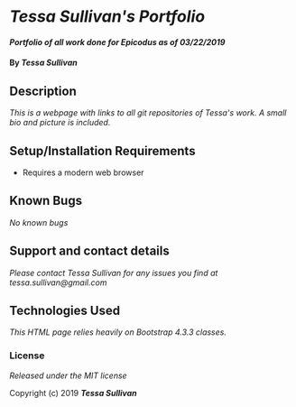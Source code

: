 # _Tessa Sullivan's Portfolio_

#### _Portfolio of all work done for Epicodus as of 03/22/2019_

#### By _**Tessa Sullivan**_

## Description

_This is a webpage with links to all git repositories of Tessa's work.  A small
bio and picture is included._

## Setup/Installation Requirements

* Requires a modern web browser

## Known Bugs

_No known bugs_

## Support and contact details

_Please contact Tessa Sullivan for any issues you find at tessa.sullivan@gmail.com_

## Technologies Used

_This HTML page relies heavily on Bootstrap 4.3.3 classes._

### License

*Released under the MIT license*

Copyright (c) 2019 **_Tessa Sullivan_**
